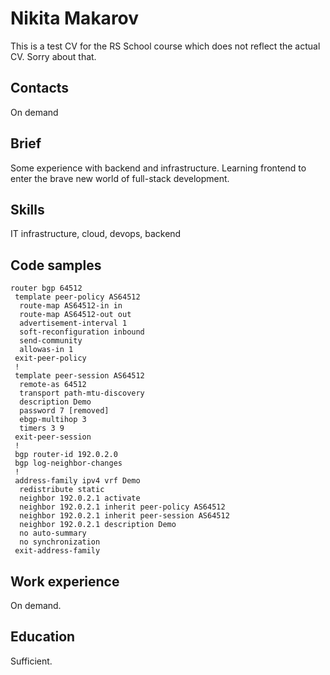 # Nikita Makarov

This is a test CV for the RS School course which does not reflect the actual CV. Sorry about that.

## Contacts

On demand

## Brief

Some experience with backend and infrastructure. Learning frontend to enter the brave new world of full-stack development.

## Skills

IT infrastructure, cloud, devops, backend

## Code samples

```shell
router bgp 64512
 template peer-policy AS64512
  route-map AS64512-in in
  route-map AS64512-out out
  advertisement-interval 1
  soft-reconfiguration inbound
  send-community
  allowas-in 1
 exit-peer-policy
 !
 template peer-session AS64512
  remote-as 64512
  transport path-mtu-discovery
  description Demo
  password 7 [removed]
  ebgp-multihop 3
  timers 3 9
 exit-peer-session
 !
 bgp router-id 192.0.2.0
 bgp log-neighbor-changes
 !
 address-family ipv4 vrf Demo
  redistribute static
  neighbor 192.0.2.1 activate
  neighbor 192.0.2.1 inherit peer-policy AS64512
  neighbor 192.0.2.1 inherit peer-session AS64512
  neighbor 192.0.2.1 description Demo
  no auto-summary
  no synchronization
 exit-address-family
```

## Work experience

On demand.

## Education

Sufficient.

